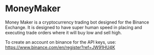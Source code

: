 # MoneyMaker

Money Maker is a cryptocurrency trading bot designed for the Binance Exchange. It is designed to have super human speed in placing and executing trade orders where it will buy low and sell high.


To create an account on binance for the API keys, use: https://www.binance.com/en/register?ref=JW91HU4K 
